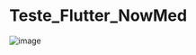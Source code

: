 # Teste_Flutter_NowMed
![image](https://github.com/CammyFerreira/Teste_Flutter_NowMed/assets/91034827/c78dcf45-625f-40e8-8052-8483c7416715)
